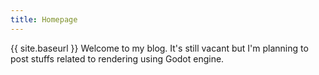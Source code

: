 ```yaml
---
title: Homepage
---
```

{{ site.baseurl }}
Welcome to my blog. It's still vacant but I'm planning to post stuffs related to rendering using Godot engine.
